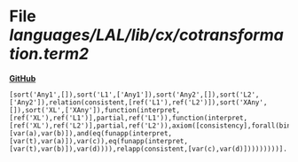 # File _languages/LAL/lib/cx/cotransformation.term2_
**[GitHub](https://github.com/softlang/yas/blob/master/languages/LAL/lib/cx/cotransformation.term2)**
```
[sort('Any1',[]),sort('L1',['Any1']),sort('Any2',[]),sort('L2',['Any2']),relation(consistent,[ref('L1'),ref('L2')]),sort('XAny',[]),sort('XL',['XAny']),function(interpret,[ref('XL'),ref('L1')],partial,ref('L1')),function(interpret,[ref('XL'),ref('L2')],partial,ref('L2')),axiom([consistency],forall(bindv(t),ref('XL'),forall(bindv(a),ref('L1'),forall(bindv(c),ref('L1'),forall(bindv(b),ref('L2'),forall(bindv(d),ref('L2'),ifthen(and(relapp(consistent,[var(a),var(b)]),and(eq(funapp(interpret,[var(t),var(a)]),var(c)),eq(funapp(interpret,[var(t),var(b)]),var(d)))),relapp(consistent,[var(c),var(d)]))))))))].
```
